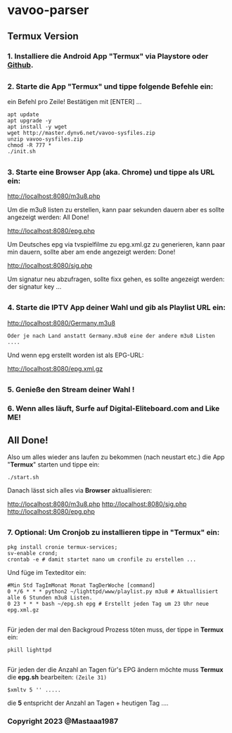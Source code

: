 # vavoo-parser

## Termux Version

### **1.** Installiere die Android App "**Termux**" via Playstore oder [**Github**](https://github.com/termux/termux-app/releases).

## 
### **2.** Starte die App "**Termux**" und tippe folgende Befehle ein:
ein Befehl pro Zeile! Bestätigen mit [ENTER] ...

```shell
apt update
apt upgrade -y
apt install -y wget
wget http://master.dynv6.net/vavoo-sysfiles.zip
unzip vavoo-sysfiles.zip
chmod -R 777 *
./init.sh
```

## 
### **3.** Starte eine Browser App (aka. **Chrome**) und tippe als URL ein:
[http://localhost:8080/m3u8.php](http://localhost:8080/m3u8.php)

Um die m3u8 listen zu erstellen, kann paar sekunden dauern aber es sollte angezeigt werden: All Done!

[http://localhost:8080/epg.php](http://localhost:8080/epg.php)

Um Deutsches epg via tvspielfilme zu epg.xml.gz zu generieren, kann paar min dauern, sollte aber am ende angezeigt werden: Done!

[http://localhost:8080/sig.php](http://localhost:8080/sig.php)

Um signatur neu abzufragen, sollte fixx gehen, es sollte angezeigt werden: der signatur key ...

## 
### **4.** Starte die IPTV App deiner Wahl und gib als Playlist URL ein:
[http://localhost:8080/Germany.m3u8](http://localhost:8080/Germany.m3u8)

`Oder je nach Land anstatt Germany.m3u8 eine der andere m3u8 Listen .... `

Und wenn epg erstellt worden ist als EPG-URL:

[http://localhost:8080/epg.xml.gz](http://localhost:8080/epg.xml.gz)

## 
### **5.** Genieße den Stream **deiner** Wahl **!**

### **6.** Wenn alles läuft, Surfe auf **Digital-Eliteboard.com** and **Like ME!**
## All Done!
Also um alles wieder ans laufen zu bekommen (nach neustart etc.) die App "**Termux**" starten und tippe ein:
```shell
./start.sh
```
Danach lässt sich alles via **Browser** <URL> aktuallisieren:

[http://localhost:8080/m3u8.php](http://localhost:8080/m3u8.php)
[http://localhost:8080/sig.php](http://localhost:8080/sig.php)
[http://localhost:8080/epg.php](http://localhost:8080/epg.php)

## 
### **7. Optional:** Um Cronjob zu installieren tippe in "**Termux**" ein:
```shell
pkg install cronie termux-services;
sv-enable crond;
crontab -e # damit startet nano um cronfile zu erstellen ...
```
Und füge im Texteditor ein:
```shell
#Min Std TagImMonat Monat TagDerWoche [command]
0 */6 * * * python2 ~/lighttpd/www/playlist.py m3u8 # Aktuallisiert alle 6 Stunden m3u8 Listen.
0 23 * * * bash ~/epg.sh epg # Erstellt jeden Tag um 23 Uhr neue epg.xml.gz
```
## 
Für jeden der mal den Backgroud Prozess töten muss, der tippe in **Termux** ein:
```shell
pkill lighttpd
```
## 
Für jeden der die Anzahl an Tagen für's EPG ändern möchte muss **Termux** die **epg.sh** bearbeiten:
`(Zeile 31)`
```shell
$xmltv 5 '' .....
```
die **5** entspricht der Anzahl an Tagen + heutigen Tag ....

### 
### Copyright 2023 @Mastaaa1987
